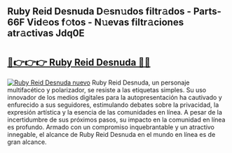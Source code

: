 ## Ruby Reid Desnuda D𝚎sn𝚞dos filtr𝚊dos - Parts-66F Vid𝚎os f𝚘tos - N𝚞evas filtr𝚊ciones atr𝚊ctivas Jdq0E

# <h2><a href="http://mb9u2g.tromn.icu/?c=Ruby+Reid+Desnuda">🔗👉👉👉 Ruby Reid Desnuda 🔗🔗</a></h2>

[![Ruby Reid Desnuda nuevo](https://i.imgur.com/pEAQMta.gif)](http://mb9u2g.tromn.icu/?c=Ruby+Reid+Desnuda)
Ruby Reid Desnuda, un personaje multifacético y polarizador, se resiste a las etiquetas simples. Su uso innovador de los medios digitales para la autopresentación ha cautivado y enfurecido a sus seguidores, estimulando debates sobre la privacidad, la expresión artística y la esencia de las comunidades en línea. A pesar de la incertidumbre de sus próximos pasos, su impacto en la comunidad en línea es profundo. Armado con un compromiso inquebrantable y un atractivo innegable, el alcance de Ruby Reid Desnuda en el mundo en línea es de gran alcance.
